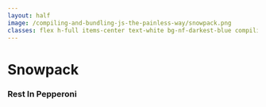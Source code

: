 ```yaml
---
layout: half
image: /compiling-and-bundling-js-the-painless-way/snowpack.png
classes: flex h-full items-center text-white bg-nf-darkest-blue compiling-and-bundling-js-the-painless-way__snowpack
---
```


<h1 class="big-title big-title--white">Snowpack</h1>
<h3 class="subtitle text-bold text-nf-brunch-pink absolute">Rest In Pepperoni</h3>

